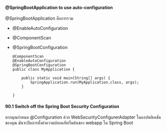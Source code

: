  
 #### @SpringBootApplication to use auto-configuration
 
@SpringBootApplication คือการรวม 
 
 - @EnableAutoConfiguration
 - @ComponentScan
 - @SpringBootConfiguration
 
       @ComponentScan
       @EnableAutoConfiguration
       @SpringBootConfiguration
       public class MyApplication {

           public static void main(String[] args) {
               SpringApplication.run(MyApplication.class, args);
           }

       }
 
 #### 90.1 Switch off the Spring Boot Security Configuration
 
 หากคุณกำหนด @Configuration ด้วย WebSecurityConfigurerAdapter ในแอปพลิเคชันของคุณ มันจะปิดการตั้งค่าความปลอดภัยเริ่มต้นของ webapp ใน Spring Boot
 
